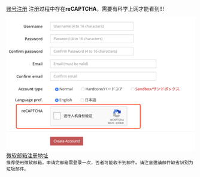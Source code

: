 [账号注册](https://ephinea.pioneer2.net/register)
注册过程中存在**reCAPTCHA**，需要有科学上网才能看到!!!

![验证码](./static/img/ephinea_reg.png)
  [微软邮箱注册地址](https://signup.live.com/?lic=1)  
  `推荐使用微软邮箱，申请完邮箱需登录一次，否者可能收不到邮件。请注意邀请邮件缺省识别为垃圾邮件。`  